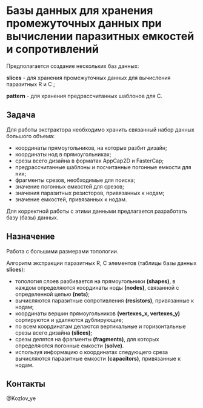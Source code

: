 # Базы данных для хранения промежуточных данных при вычислении паразитных емкостей и сопротивлений

Предполагается создание нескольких баз данных:

**slices** - для хранения промежуточных данных для вычисления паразитных R и C ;

**pattern** - для хранения предрассчитанных шаблонов для С.

## Задача

Для работы экстрактора необходимо хранить связанный набор данных большого объема:

- координаты прямоугольников, на которые разбит дизайн;
- координаты нод в прямоугольниках;
- срезы всего дизайна в форматах AppCap2D и FasterCap;
- предрассчитанные шаблоны и посчитанные погонные емкости для них;
- фрагменты срезов, необходимые для поиска;
- значение погонных емкостей для срезов;
- значения паразитных резисторов, привязанных к нодам;
- значение емкостей, привязанных к нодам.

Для корректной работы с этими данными предлагается разработать базу (базы) данных.
## Назначение
Работа с большими размерами топологии.

Алгоритм экстракции паразитных R, C элементов (таблицы базы данных **slices**):
- топология слоев разбивается на прямоугольники **(shapes)**, в каждом определяются координаты ноды **(nodes)**, связанной с определенной цепью **(nets)**;
- вычисляются паразитные сопротивления **(resistors)**, привязанные к нодам;
- координаты вершин прямоугольников **(vertexes_x, vertexes_y)** сортируются и удаляются дублирующие;
- по всем координатам делаются вертикальные и горизонтальные срезы всего дизайна **(slices)**;  
- cрезы делятся на фрагменты **(fragments)**, для которых определяются погонные емкости **(solve)**.
- используя информацию о координатах следующего среза вычисляются паразитные емкости **(capacitors)**, привязанные к нодам. 
## Контакты

@Kozlov_ye

